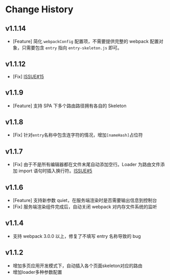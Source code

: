 Change History
==============

v1.1.14
---
* [Feature] 简化 `webpackConfig` 配置项，不需要提供完整的 webpack 配置对象，只需要包含 `entry` 指向 `entry-skeleton.js` 即可。

v1.1.12
---
* [Fix] [ISSUE#15](https://github.com/lavas-project/vue-skeleton-webpack-plugin/issues/15)

v1.1.9
---
* [Feature] 支持 SPA 下多个路由路径拥有各自的 Skeleton

v1.1.8
---
* [Fix] 针对`entry`名称中包含连字符的情况，增加`[nameHash]`占位符

v1.1.7
---
* [Fix] 由于不是所有编辑器都在文件末尾自动添加空行。Loader 为路由文件添加 import 语句时插入换行符。[ISSUE#5](https://github.com/lavas-project/vue-skeleton-webpack-plugin/issues/5)

v1.1.6
---
* [Feature] 支持新参数 quiet，在服务端渲染时是否需要输出信息到控制台
* [Fix] 服务端渲染组件完成后，自动关闭 webpack 对内存文件系统的监听

v1.1.4
---
* 支持 webpack 3.0.0 以上，修复了不填写 entry 名称导致的 bug

v1.1.2
---
* 增加多页应用开发模式下，自动插入各个页面skeleton对应的路由
* 增加loader多种参数配置
